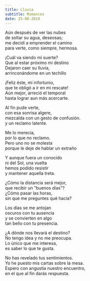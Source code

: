 ```yaml
---
title: Lluvia
subtitle: Romances
date: 25-08-2019
---
```


Aún después de ver las nubes  
de soltar su agua, deseosas;  
me decidí a emprender el camino  
para verte, como siempre, hermosa.  

¡Cuál va siendo mi suerte?  
Que al estar próximo mi destino  
Dejaron caer su lluvia,  
arrinconándome en un techillo  

¡Feliz éste, mi infortunio,  
que te obligó a ir en mi rescate!  
Aún mejor, arreció el temporal  
hasta lograr aun más acercarte.  

Al fin pude verte,  
con esa sonrisa algere,  
mezcalda con un gesto de confusión.  
y un reclamo latente.  

Me lo merecía,  
por lo que no reclamo.  
Pero uno no se molesta  
porque le deje de hablar un extraño  

Y aunque fuera un conocido  
ni del Sol, una vuelta  
hemos podido resistir  
y mantener aquella treta.  

¿Cómo la distancia será mejor,  
que recibir  un "buenos días"?  
¿Cómo pasar las horas,  
sin que me preguntes qué hacía?  

Los días se me antojan  
oscuros con tu ausencia  
y se convierten en algo  
tan bello con tu presencia.  

¿A dónde nos llevará el destino?  
No tengo idea y no me preocupa.  
Lo único que me interesa,  
es saber lo que te gusta.  

No has revelado tus sentimientos.  
Yo he puesto mis cartas sobre la mesa.  
Espero con angustia nuestro encuentro,  
en el que al fin darás respuesta.  
